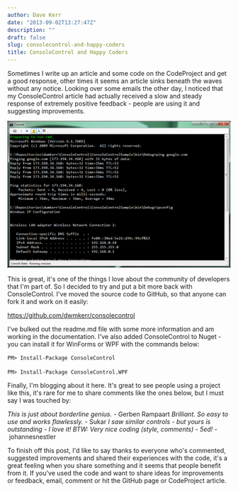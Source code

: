 ```yaml
---
author: Dave Kerr
date: "2013-09-02T13:27:47Z"
description: ""
draft: false
slug: consolecontrol-and-happy-coders
title: ConsoleControl and Happy Coders
---
```



Sometimes I write up an article and some code on the CodeProject and get a good response, other times it seems an article sinks beneath the waves without any notice. Looking over some emails the other day, I noticed that my ConsoleControl article had actually received a slow and steady response of extremely positive feedback - people are using it and suggesting improvements.

<a href="http://www.dwmkerr.com/wp-content/uploads/2013/09/screenshot.png"><img src="images/screenshot.png" alt="screenshot" width="600" /></a>

This is great, it's one of the things I love about the community of developers that I'm part of. So I decided to try and put a bit more back with ConsoleControl. I've moved the source code to GitHub, so that anyone can fork it and work on it easily:

<a title="ConsoleControl on GitHub" href="https://github.com/dwmkerr/consolecontrol" target="_blank">https://github.com/dwmkerr/consolecontrol</a>

I've bulked out the readme.md file with some more information and am working in the documentation. I've also added ConsoleControl to Nuget - you can install it for WinForms or WPF with the commands below:
<pre><code>PM&gt; Install-Package ConsoleControl
</code>
<code>PM&gt; Install-Package ConsoleControl.WPF
</code></pre>
Finally, I'm blogging about it here. It's great to see people using a project like this, it's rare for me to share comments like the ones below, but I must say I was touched by:

<em>This is just about borderline genius. - </em>Gerben Rampaart
<em>Brilliant. So easy to use and works flawlessly. </em>- Sukar
<em>I saw similar controls - but yours is outstanding - I love it! BTW: Very nice coding (style, comments) - 5ed! - </em>johannesnestler

To finish off this post, I'd like to say thanks to everyone who's commented, suggested improvements and shared their experiences with the code, it's a great feeling when you share something and it seems that people benefit from it. If you've used the code and want to share ideas for improvements or feedback, email, comment or hit the GitHub page or CodeProject article.

